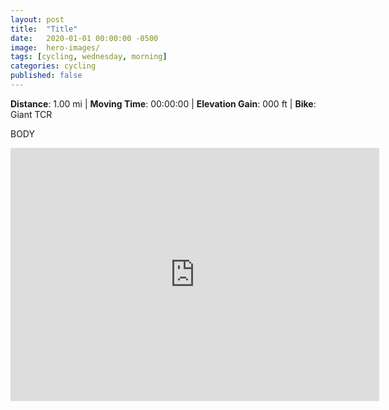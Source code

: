 ```yaml
---
layout: post
title:  "Title"
date:   2020-01-01 00:00:00 -0500
image:  hero-images/
tags: [cycling, wednesday, morning]
categories: cycling
published: false
---
```


**Distance**: 1.00 mi | **Moving Time**: 00:00:00 | **Elevation Gain**: 000 ft | **Bike**: Giant TCR

BODY

<iframe height='405' width='590' max-width="100%" frameborder='0' allowtransparency='true' scrolling='no' src='https://www.strava.com/activities/3868065714/embed/d9800cfe5f313290b4cd4daad905bf26b6245c52'></iframe>
